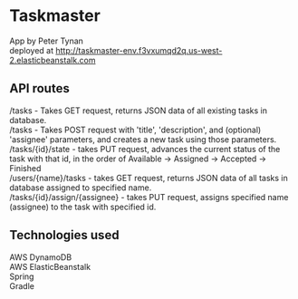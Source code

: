 # Taskmaster
App by Peter Tynan <br/>
deployed at http://taskmaster-env.f3vxumqd2q.us-west-2.elasticbeanstalk.com

## API routes
  /tasks - Takes GET request, returns JSON data of all existing tasks in database.<br/>
  /tasks - Takes POST request with 'title', 'description', and (optional) 'assignee' parameters, and creates a new task using those parameters.<br/>
  /tasks/{id}/state - takes PUT request, advances the current status of the task with that id, in the order of Available -> Assigned -> Accepted -> Finished<br/>
  /users/{name}/tasks - takes GET request, returns JSON data of all tasks in database assigned to specified name.<br/>
  /tasks/{id}/assign/{assignee} - takes PUT request, assigns specified name (assignee) to the task with specified id.

## Technologies used
  AWS DynamoDB<br/>
  AWS ElasticBeanstalk<br/>
  Spring<br/>
  Gradle
  
